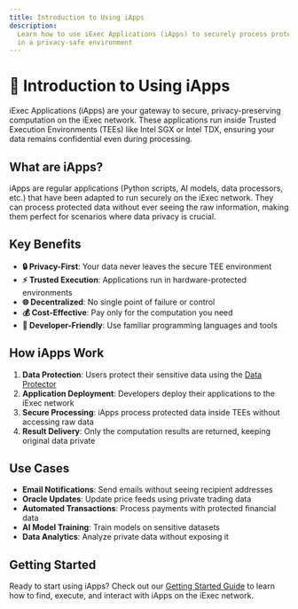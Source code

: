 ```yaml
---
title: Introduction to Using iApps
description:
  Learn how to use iExec Applications (iApps) to securely process protected data
  in a privacy-safe environment
---
```


# 📝 Introduction to Using iApps

iExec Applications (iApps) are your gateway to secure, privacy-preserving
computation on the iExec network. These applications run inside Trusted
Execution Environments (TEEs) like Intel SGX or Intel TDX, ensuring your data
remains confidential even during processing.

## What are iApps?

iApps are regular applications (Python scripts, AI models, data processors,
etc.) that have been adapted to run securely on the iExec network. They can
process protected data without ever seeing the raw information, making them
perfect for scenarios where data privacy is crucial.

## Key Benefits

- **🔒 Privacy-First**: Your data never leaves the secure TEE environment
- **⚡ Trusted Execution**: Applications run in hardware-protected environments
- **🌐 Decentralized**: No single point of failure or control
- **💰 Cost-Effective**: Pay only for the computation you need
- **🔧 Developer-Friendly**: Use familiar programming languages and tools

## How iApps Work

1. **Data Protection**: Users protect their sensitive data using the
   [Data Protector](/manage-data/dataProtector/dataProtectorCore/protectData)
2. **Application Deployment**: Developers deploy their applications to the iExec
   network
3. **Secure Processing**: iApps process protected data inside TEEs without
   accessing raw data
4. **Result Delivery**: Only the computation results are returned, keeping
   original data private

## Use Cases

- **Email Notifications**: Send emails without seeing recipient addresses
- **Oracle Updates**: Update price feeds using private trading data
- **Automated Transactions**: Process payments with protected financial data
- **AI Model Training**: Train models on sensitive datasets
- **Data Analytics**: Analyze private data without exposing it

## Getting Started

Ready to start using iApps? Check out our
[Getting Started Guide](./getting-started.md) to learn how to find, execute, and
interact with iApps on the iExec network.
